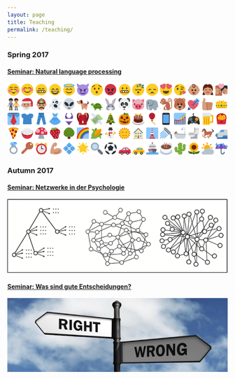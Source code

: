 ```yaml
---
layout: page
title: Teaching
permalink: /teaching/
---
```


### Spring 2017

#### <a href="{{ site.baseurl }}/Naturallanguage/" >Seminar: Natural language processing</a>
<a href="{{ site.baseurl }}/Naturallanguage/" ><img src="/images/Emojis.png" alt="Bild"/></a>


### Autumn 2017

#### <a href="{{ site.baseurl }}/Networks/" >Seminar: Netzwerke in der Psychologie</a>
<a href="{{ site.baseurl }}/Networks/" ><img src="/images/Networks2.png" alt="Bild"/></a>

#### <a href="{{ site.baseurl }}/Goodchoices/" >Seminar: Was sind gute Entscheidungen?</a>
<a href="{{ site.baseurl }}/Goodchoices/" ><img src="/images/Goodchoices.png" alt="Bild"/></a>

